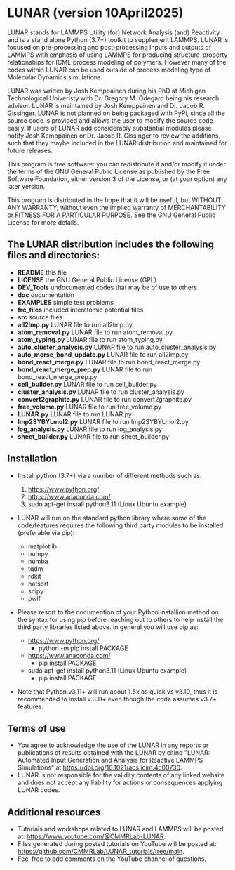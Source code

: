 # LUNAR (version 10April2025)
LUNAR stands for LAMMPS Utility (for) Network Analysis (and) Reactivity and is a stand alone Python (3.7+) toolkit to supplement LAMMPS. LUNAR is focused on pre-processing and post-processing inputs and outputs of LAMMPS with emphasis of using LAMMPS for producing structure-property relationships for ICME process modeling of polymers. However many of the codes within LUNAR can be used outside of process modeling type of Molecular Dynamics simulations.

LUNAR was written by Josh Kemppainen during his PhD at Michigan Technological Univeristy with Dr. Gregory M. Odegard being his research advisor. LUNAR is maintained by Josh Kemppainen and Dr. Jacob R. Gissinger. LUNAR is not planned on being packaged with PyPi, since all the source code is provided and allows the user to modify the source code easily. If users of LUNAR add considerably substantial modules please notify Josh Kemppainen or Dr. Jacob R. Gissinger to review the additions, such that they maybe included in the LUNAR distribution and maintained for future releases.

This program is free software: you can redistribute it and/or modify it under the terms of the GNU General Public License as published by the Free Software Foundation, either version 3 of the License, or (at your option) any later version.

This program is distributed in the hope that it will be useful, but WITHOUT ANY WARRANTY; without even the implied warranty of MERCHANTABILITY or FITNESS FOR A PARTICULAR PURPOSE.  See the GNU General Public License for more details.

## The LUNAR distribution includes the following files and directories:
- **README**                     this file
- **LICENSE**                    the GNU General Public License (GPL)
- **DEV_Tools**                  undocumented codes that may be of use to others
- **doc**                        documentation
- **EXAMPLES**                   simple test problems
- **frc_files**                  included interatomic potential files
- **src**                        source files
- **all2lmp.py**                 LUNAR file to run all2lmp.py
- **atom_removal.py**            LUNAR file to run atom_removal.py
- **atom_typing.py**             LUNAR file to run atom_typing.py
- **auto_cluster_analysis.py**   LUNAR file to run auto_cluster_analysis.py
- **auto_morse_bond_update.py**  LUNAR file to run all2lmp.py
- **bond_react_merge.py**        LUNAR file to run bond_react_merge.py
- **bond_react_merge_prep.py**   LUNAR file to run bond_react_merge_prep.py
- **cell_builder.py**            LUNAR file to run cell_builder.py
- **cluster_analysis.py**        LUNAR file to run cluster_analysis.py
- **convert2graphite.py**        LUNAR file to run convert2graphite.py
- **free_volume.py**             LUNAR file to run free_volume.py
- **LUNAR.py**                   LUNAR file to run LUNAR.py
- **lmp2SYBYLmol2.py**           LUNAR file to run lmp2SYBYLmol2.py
- **log_analysis.py**            LUNAR file to run log_analysis.py
- **sheet_builder.py**           LUNAR file to run sheet_builder.py

## Installation
- Install python (3.7+) via a number of different methods such as:
  1. https://www.python.org/
  2. https://www.anaconda.com/
  3. sudo apt-get install python3.11 (Linux Ubuntu example)

- LUNAR will run on the standard python library where some of the code/features requires the following third party modules to be installed (preferable via pip):
  - matplotlib
  - numpy
  - numba
  - tqdm
  - rdkit
  - natsort
  - scipy
  - pwlf
- Please resort to the documention of your Python installion method on the syntax for using pip before reaching out to others to help install the third party libraries listed above. In general you will use pip as:
  - https://www.python.org/
    - python -m pip install PACKAGE
  - https://www.anaconda.com/
    - pip install PACKAGE
  - sudo apt-get install python3.11 (Linux Ubuntu example)
    - pip install PACKAGE

- Note that Python v3.11+ will run about 1.5x as quick vs v3.10, thus it is recommended to install v.3.11+ even though the code assumes v3.7+ features.

## Terms of use
- You agree to acknowledge the use of the LUNAR in any reports or publications of results obtained with the LUNAR by citing "LUNAR: Automated Input Generation and Analysis for Reactive LAMMPS Simulations" at https://doi.org/10.1021/acs.jcim.4c00730.
- LUNAR is not responsible for the validity contents of any linked website and does not accept any liability for actions or consequences applying LUNAR codes.

## Additional resources
- Tutorials and workshops related to LUNAR and LAMMPS will be posted at: https://www.youtube.com/@CMMRLab-LUNAR.
- Files generated during posted tutorials on YouTube will be posted at: https://github.com/CMMRLab/LUNAR_tutorials/tree/main.
- Feel free to add comments on the YouTube channel of questions.
